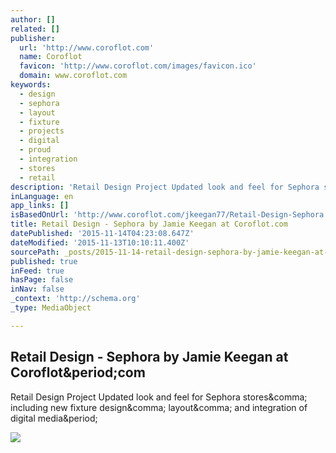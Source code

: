 ```yaml
---
author: []
related: []
publisher:
  url: 'http://www.coroflot.com'
  name: Coroflot
  favicon: 'http://www.coroflot.com/images/favicon.ico'
  domain: www.coroflot.com
keywords:
  - design
  - sephora
  - layout
  - fixture
  - projects
  - digital
  - proud
  - integration
  - stores
  - retail
description: 'Retail Design Project Updated look and feel for Sephora stores, including new fixture design, layout, and integration of digital media.'
inLanguage: en
app_links: []
isBasedOnUrl: 'http://www.coroflot.com/jkeegan77/Retail-Design-Sephora'
title: Retail Design - Sephora by Jamie Keegan at Coroflot.com
datePublished: '2015-11-14T04:23:08.647Z'
dateModified: '2015-11-13T10:10:11.400Z'
sourcePath: _posts/2015-11-14-retail-design-sephora-by-jamie-keegan-at-coroflotcom.md
published: true
inFeed: true
hasPage: false
inNav: false
_context: 'http://schema.org'
_type: MediaObject

---
```

<article style=""><h1>Retail Design - Sephora by Jamie Keegan at Coroflot&amp;period;com</h1><p>Retail Design Project Updated look and feel for Sephora stores&amp;comma; including new fixture design&amp;comma; layout&amp;comma; and integration of digital media&amp;period;</p><img src="http://s3images.coroflot.com/user_files/individual_files/projects/327436_1395188_cover_ibpdm7cgdakqdpojetnb.jpg" /></article>
